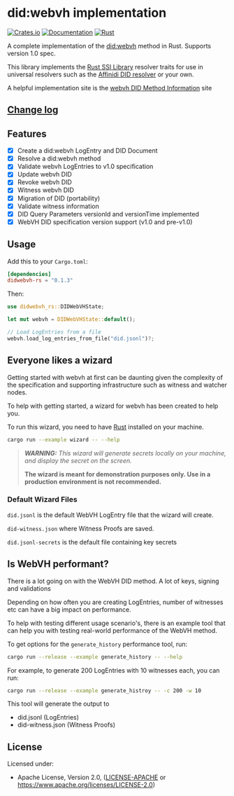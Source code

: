 # did:webvh implementation

[![Crates.io](https://img.shields.io/crates/v/didwebvh-rs.svg)](https://crates.io/crates/didwebvh-rs)
[![Documentation](https://docs.rs/didwebvh-rs/badge.svg)](https://docs.rs/didwebvh-rs)
[![Rust](https://img.shields.io/badge/rust-1.88.0%2B-blue.svg?maxAge=3600)](https://github.com/decentralized-identity/didwebvh-rs)

A complete implementation of the [did:webvh](https://identity.foundation/didwebvh/v1.0/)
method in Rust. Supports version 1.0 spec.

This library implements the [Rust SSI Library](https://github.com/spruceid/ssi)
resolver traits for use in universal resolvers such as the [Affinidi DID resolver](https://github.com/affinidi/affinidi-tdk-rs/tree/main/crates/affinidi-did-resolver)
or your own.

A helpful implementation site is the [webvh DID Method Information](https://didwebvh.info/)
site

## [Change log](CHANGELOG.md)

## Features

- [x] Create a did:webvh LogEntry and DID Document
- [x] Resolve a did:webvh method
- [x] Validate webvh LogEntries to v1.0 specification
- [x] Update webvh DID
- [x] Revoke webvh DID
- [x] Witness webvh DID
- [x] Migration of DID (portability)
- [x] Validate witness information
- [x] DID Query Parameters versionId and versionTime implemented
- [x] WebVH DID specification version support (v1.0 and pre-v1.0)

## Usage

Add this to your `Cargo.toml`:

```toml
[dependencies]
didwebvh-rs = "0.1.3"
```

Then:

```rust
use didwebvh_rs::DIDWebVHState;

let mut webvh = DIDWebVHState::default();

// Load LogEntries from a file
webvh.load_log_entries_from_file("did.jsonl")?;
```

## Everyone likes a wizard

Getting started with webvh at first can be daunting given the complexity of the
specification and supporting infrastructure such as witness and watcher nodes.

To help with getting started, a wizard for webvh has been created to help you.

To run this wizard, you need to have [Rust](https://www.rust-lang.org/)
installed on your machine.

```Bash
cargo run --example wizard -- --help
```

> ***WARNING:*** *This wizard will generate secrets locally on your machine, and
display the secret on the screen.*
>
> **The wizard is meant for demonstration purposes only. Use in a production
environment is not recommended.**

### Default Wizard Files

`did.jsonl` is the default WebVH LogEntry file that the wizard will create.

`did-witness.json` where Witness Proofs are saved.

`did.jsonl-secrets` is the default file containing key secrets

## Is WebVH performant?

There is a lot going on with the WebVH DID method. A lot of keys, signing and
validations

Depending on how often you are creating LogEntries, number of witnesses etc can
have a big impact on performance.

To help with testing different usage scenario's, there is an example tool that can
help you with testing real-world performance of the WebVH method.

To get options for the `generate_history` performance tool, run:

```Bash
cargo run --release --example generate_history -- --help
```

For example, to generate 200 LogEntries with 10 witnesses each, you can run:

```Bash
cargo run --release --example generate_histroy -- -c 200 -w 10
```

This tool will generate the output to

- did.jsonl (LogEntries)
- did-witness.json (Witness Proofs)

## License

Licensed under:

- Apache License, Version 2.0, ([LICENSE-APACHE](LICENSE-APACHE) or <https://www.apache.org/licenses/LICENSE-2.0>)
